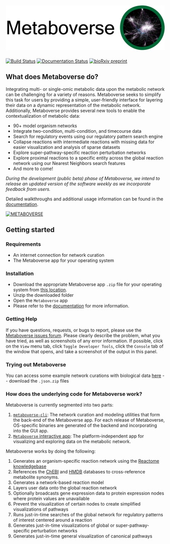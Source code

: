 # ![Metaboverse](https://raw.githubusercontent.com/Metaboverse/Metaboverse/master/docs/content/images/metaboverse_banner.png)

[![Build Status](https://travis-ci.org/Metaboverse/Metaboverse.svg?branch=master)](https://travis-ci.org/Metaboverse/Metaboverse)
[![Documentation Status](https://readthedocs.org/projects/metaboverse/badge/?version=latest)](https://metaboverse.readthedocs.io/en/latest/?badge=latest)
[![bioRxiv preprint](https://img.shields.io/badge/bioRxiv-10.1101%2F2020.06.25.171850-BF2636)](https://www.biorxiv.org/content/10.1101/2020.06.25.171850v1)

## What does Metaboverse do?
Integrating multi- or single-omic metabolic data upon the metabolic network can be challenging for a variety of reasons. Metaboverse seeks to simplify this task for users by providing a simple, user-friendly interface for layering their data on a dynamic representation of the metabolic network. Additionally, Metaboverse provides several new tools to enable the contextualization of metabolic data:
- 90+ model organism networks
- Integrate two-condition, multi-condition, and timecourse data
- Search for regulatory events using our regulatory pattern search engine
- Collapse reactions with intermediate reactions with missing data for easier visualization and analysis of sparse datasets
- Explore super-pathway-specific reaction perturbation networks
- Explore proximal reactions to a specific entity across the global reaction network using our Nearest Neighbors search features
- And more to come!

*During the development (public beta) phase of Metaboverse, we intend to release an updated version of the software weekly as we incorporate feedback from users.*  

Detailed walkthroughs and additional usage information can be found in the [documentation](https://metaboverse.readthedocs.io/en/latest).

[![METABOVERSE](https://yt-embed.herokuapp.com/embed?v=ytTIlBKzq-c)](http://www.youtube.com/watch?v=ytTIlBKzq-c "Metaboverse Video Walkthrough")

## Getting started

### Requirements
- An internet connection for network curation
- The Metaboverse app for your operating system

### Installation
- Download the appropriate Metaboverse app `.zip` file for your operating system from [this location](https://github.com/Metaboverse/Metaboverse/releases/latest).
- Unzip the downloaded folder
- Open the `Metaboverse` app
- Please refer to the [documentation](https://metaboverse.readthedocs.io/en/latest/content/general-usage.html) for more information.

### Getting Help
If you have questions, requests, or bugs to report, please use the [Metaboverse issues forum](https://github.com/Metaboverse/Metaboverse/issues). Please clearly describe the problem, what you have tried, as well as screenshots of any error information. If possible, click on the `View` menu tab, click `Toggle Developer Tools`, click the `Console` tab of the window that opens, and take a screenshot of the output in this panel.

### Trying out Metaboverse
You can access some example network curations with biological data [here](https://github.com/Metaboverse/manuscript/tree/master/data/databases) -- download the `.json.zip` files

### How does the underlying code for Metaboverse work?
Metaboverse is currently segmented into two parts:
1. [`metaboverse-cli`](https://github.com/Metaboverse/metaboverse-cli): The network curation and modeling utilities that form the back-end of the Metaboverse app. For each release of Metaboverse, OS-specific binaries are generated of the backend and incorporating into the GUI app.
2. [`Metaboverse` interactive app](https://github.com/Metaboverse/Metaboverse): The platform-independent app for visualizing and exploring data on the metabolic network.

Metaboverse works by doing the following:
1. Generates an organism-specific reaction network using the [Reactome knowledgebase](https://reactome.org/)
2. References the [ChEBI](https://www.ebi.ac.uk/chebi/) and [HMDB](https://hmdb.ca/) databases to cross-reference metabolite synonyms.
3. Generates a network-based reaction model
4. Layers user data onto the global reaction network
5. Optionally broadcasts gene expression data to protein expression nodes where protein values are unavailable
6. Prevent the visualization of certain nodes to create simplified visualizations of pathways
7. Runs just-in-time searches of the global network for regulatory patterns of interest centered around a reaction
8. Generates just-in-time visualizations of global or super-pathway-specific perturbation networks
9. Generates just-in-time general visualization of canonical pathways
